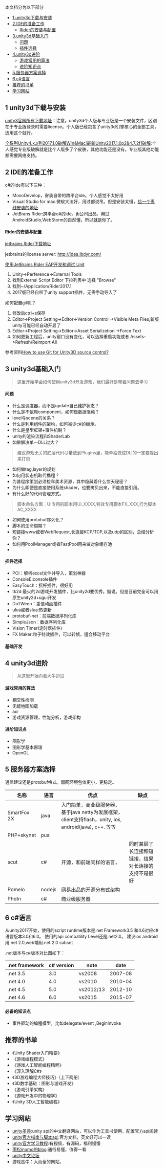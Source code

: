 本文档分为以下部分

*  [1.unity3d下载与安装](#1-1unity3d下载与安装)
*  [2.IDE的准备工作](#2-ide的准备工作)
	- [Rider的安装与配置](#rider的安装与配置)
*  [3.unity3d基础入门](#3unity3d基础入门)
	- [问题](#问题)
	- [插件选择](#插件选择)
*  [4.unity3d进阶](#4-unity3d进阶)
	- [游戏常用的算法](#游戏常用的算法)
	- [进阶知识点](#进阶知识点)
*  [5.服务器方案选择](#5-服务器方案选择)
*  [6.c#语言](#6-c语言)
*  [推荐的书单](#推荐的书单)
*  [学习网站](#学习网站)


## 1 unity3d下载与安装

[unity3官网所有下载地址](https://unity3d.com/cn/get-unity/download/archive)：注意，unity3d个人版与专业版是一个安装文件，区别在于专业版登录时需要license。个人版已经包含了unity3d引擎核心的全部工具，选用这个就行。

[全系列Unity4.x.x到2017.1.0破解Win&Mac!最新Unity2017.1.0p2&4.7.2f1破解](http://www.ceeger.com/forum/read.php?tid=23396):个人感觉专业版破解就是比个人版多了个皮肤，其他功能还是没有，专业版其他功能都需要网络支持。



## 2 IDE的准备工作
c#的ide有以下三种：

*  MonoDevelop，安装自带的跨平台ide。个人感觉不太好用
*  Visual Studio for mac:微软大法好，用过都说吊。但是安装太慢，[给一个离线安装的地址](https://www.coderbusy.com/archives/569.html).
*  JetBrans Rider:跨平台c#的ide。jb公司出品，用过AndroidStudio,WebStorm的自然懂，所以就是你了。

#### Rider的安装与配置

[jetbrains Rider下载地址](https://www.jetbrains.com/rider/)

jetbrains的license server: http://idea.ibdyr.com/

[使用JetBrains Rider EAP开发和调试 Unit](http://blog.csdn.net/u010019717/article/details/60324867)

1.  Unity->Perference->External Tools
2.  找到External Script Editor 下拉列表中 选择 "Browse"
3.  找到~/Application/Rider2017.1
4. 2017版已经自带了unity support插件，无需手动导入了

如何配置git呢？

1.  修改后ctrl+s保存
2. Editor->Project Setting->Editor->Version Control ->Visible Meta Files,新版unity可能已经自动开启了
3.  Editor->Project Setting->Editor->Asset Serializetion ->Force Text
4.  如何更新工程后，unity窗口没有变化，可以选择重启功能或者 Assets->Refresh/Reimport All

参考资料[How to use Git for Unity3D source control?](https://stackoverflow.com/questions/18225126/how-to-use-git-for-unity3d-source-control)



## 3 unity3d基础入门
>这里开始学会如何使用unity3d开发游戏，我们最好是带着问题去学习

#### 问题

* 什么是调度器，而不是update自己维护状态？
* 什么是不依赖component，如何做数据驱动？
* level与scene的关系？
* 什么是利用组件的架构，如何减少c#的继承。
* 什么是星型框架+事件机制？
* unity的渲染流程和ShaderLab
* 如果解决单一DLL过大？
>建议游戏无关的底层代码尽量放到Plugins里，能单独做成DLl的一定要提出来打包

* 如何做tag,layer的规划
* 如何用状态机取代携程？
* 为甚程序策划必须检车美术资源，其中隐藏着什么惊天秘密？
* 为什么即便是直接使用系统shader，也要拷贝出来，不能直接引用。
* 有什么好的代码管理方式。
>脚本命名方面：UI专用的脚本用UI_XXXX,特效专用脚本FX_XXX,行为脚本AC_XXXX
* 如何使用protobuf序列化？
* 脚本的生命周期？
* 短链接www或者WebRequest,长连接KCP/TCP,以及udp的区别，总结分析你？
* 如何用PoolManager或者FastPool用来做对象缓存池
* 

#### 插件选择
* POI：解析excel文件并导入，策划神器
* ConsoleE:console插件
* EasyTouch：摇杆插件，很好用
* tk2d:最火的2d游戏开发插件，比unity2d要优秀，据说。但是目前完全可以用原生unity2d+ugui开发
* DoTWeen：差值动画插件
* ulua或者slua:热更新
* protobuf-net：前端数据序列化库
* SimpleJson：数据序列化库
* Vision Timer(定时器插件)
* FX Maker:粒子特效插件，可以转帧，适合移动平台

#### 基础开发

 
## 4 unity3d进阶
> 从这里开始向着大牛迈进


#### 游戏常用的算法

* 相交性检测
* 无缝地图加载
* aoi
* 游戏资源管理，性能分析，游戏架构

#### 进阶知识点

* 图形学
* 图形学基本原理
* OpenGL


## 5 服务器方案选择

通信建议还是protobuf格式。弱网环境包体更小，更稳定。

|名称|语言|优点|缺点|
|---|---|---|---|
|SmartFox 2X|java|入门简单，商业级服务器，基于java netty为发展框架，client支持flash，unity, ios, android(java), c++. 等等||
|PHP+skynet|pua||
|scut|c#|开源，和前端同样的语言，|同时兼顾了长连接和短链接，结果对长连接的支持不是很好|
|Pomelo|nodejs|网易出品的开源分布式架构|
|Photn|c#|商业级服务器|||

## 6 c#语言

从unity2017开始，使用的script runtime版本是.net Framework3.5 和4.6对应c#语言版本3.0和6.0。
使用的api compatility Level还是.net2.0。
建议ios android用.net 2.0,web端用.net 2.0 subset


.net版本与c#版本对比图如下：

|.net framework	|c# version|	note|	date
|---|---|----|---|
|.net 3.5	|3.0|	vs2008 |	2007-08|
|.net 4.0	|4.0|	vs2010	|2010-04|
|.net 4.5 |5.0|	vs2012/13	|2012-10
.net 4.6	|6.0|	vs2015|	2015-07

#### 必备的知识点

* 事件驱动的编程模型，比如delegate/event ,BeginInvoke




## 推荐的书单

* 《Unity Shader入门精要》
* 《游戏编程模式》
* 《游戏人工智能编程精粹》
* 《深入理解C#》
* 《3D游戏编程大师技巧》（上下两册）
* 《3D数学基础：图形与游戏开发》
* 《游戏引擎架构》
* 《游戏开发中的物理学》
* 《Unity 3D人工智能编程》

## 学习网站

* [unity圣典](http://www.ceeger.com/Manual/):unity api的中文翻译网站，可以作为工具书使用，配置官方api阅读
* [unity官方指南与脚本api](https://docs.unity3d.com/Manual/index.html):官方文档，英文好可以一读
* [unity官方学习教程](https://unity3d.com/cn/learn):有视频，有源码，福利慢慢
* [雨松momo的blog](http://www.xuanyusong.com/archives/3278):通俗易懂，值得一看
* [unity中文论坛](http://forum.china.unity3d.com/forum.php?mod=forumdisplay&fid=56)
*  游戏蛮牛：大而全的网站。





